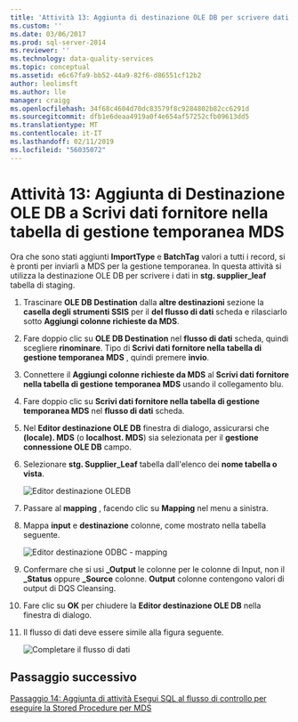```yaml
---
title: 'Attività 13: Aggiunta di destinazione OLE DB per scrivere dati nella tabella di Staging MDS | Microsoft Docs'
ms.custom: ''
ms.date: 03/06/2017
ms.prod: sql-server-2014
ms.reviewer: ''
ms.technology: data-quality-services
ms.topic: conceptual
ms.assetid: e6c67fa9-bb52-44a9-82f6-d86551cf12b2
author: leolimsft
ms.author: lle
manager: craigg
ms.openlocfilehash: 34f68c4604d70dc83579f8c9284802b82cc6291d
ms.sourcegitcommit: dfb1e6deaa4919a0f4e654af57252cfb09613dd5
ms.translationtype: MT
ms.contentlocale: it-IT
ms.lasthandoff: 02/11/2019
ms.locfileid: "56035072"
---
```

# <a name="task-13-adding-ole-db-destination-to-write-data-to-mds-staging-table"></a>Attività 13: Aggiunta di Destinazione OLE DB a Scrivi dati fornitore nella tabella di gestione temporanea MDS
  Ora che sono stati aggiunti **ImportType** e **BatchTag** valori a tutti i record, si è pronti per inviarli a MDS per la gestione temporanea. In questa attività si utilizza la destinazione OLE DB per scrivere i dati in **stg. supplier_leaf** tabella di staging.  
  
1.  Trascinare **OLE DB Destination** dalla **altre destinazioni** sezione la **casella degli strumenti SSIS** per il **del flusso di dati** scheda e rilasciarlo sotto  **Aggiungi colonne richieste da MDS**.  
  
2.  Fare doppio clic su **OLE DB Destination** nel **flusso di dati** scheda, quindi scegliere **rinominare**. Tipo di **Scrivi dati fornitore nella tabella di gestione temporanea MDS** , quindi premere **invio**.  
  
3.  Connettere il **Aggiungi colonne richieste da MDS** al **Scrivi dati fornitore nella tabella di gestione temporanea MDS** usando il collegamento blu.  
  
4.  Fare doppio clic su **Scrivi dati fornitore nella tabella di gestione temporanea MDS** nel **flusso di dati** scheda.  
  
5.  Nel **Editor destinazione OLE DB** finestra di dialogo, assicurarsi che **(locale). MDS** (o **localhost. MDS**) sia selezionata per il **gestione connessione OLE DB** campo.  
  
6.  Selezionare **stg. Supplier_Leaf** tabella dall'elenco dei **nome tabella o vista**.  
  
     ![Editor destinazione OLEDB](../../2014/tutorials/media/et-addingoledbdestinationtowdtomdsst-01.jpg "Editor destinazione OLE DB")  
  
7.  Passare al **mapping** , facendo clic su **Mapping** nel menu a sinistra.  
  
8.  Mappa **input** e **destinazione** colonne, come mostrato nella tabella seguente.  
  
     ![Editor destinazione ODBC - mapping](../../2014/tutorials/media/et-addingoledbdestinationtowdtomdsst-02.jpg "Editor destinazione ODBC - mapping")  
  
9. Confermare che si usi **_Output** le colonne per le colonne di Input, non il **_Status** oppure **_Source** colonne. **Output** colonne contengono valori di output di DQS Cleansing.  
  
10. Fare clic su **OK** per chiudere la **Editor destinazione OLE DB** nella finestra di dialogo.  
  
11. Il flusso di dati deve essere simile alla figura seguente.  
  
     ![Completare il flusso di dati](../../2014/tutorials/media/et-addingoledbdestinationtowdtomdsst-03.jpg "completato il flusso di dati")  
  
## <a name="next-step"></a>Passaggio successivo  
 [Passaggio 14: Aggiunta di attività Esegui SQL al flusso di controllo per eseguire la Stored Procedure per MDS](../../2014/tutorials/task-14-add-execute-to-control-flow-run-mds-stored-procedure.md)  
  
  
